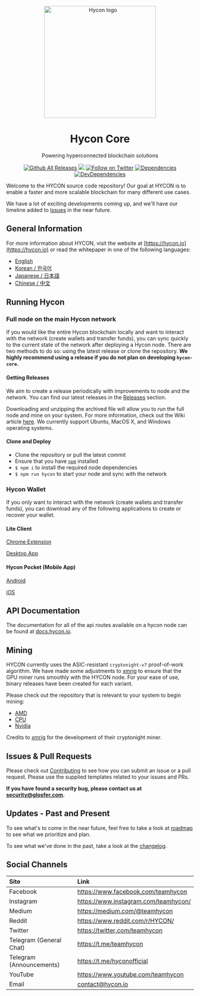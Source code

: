 <p align="center">
  <a href="https://hycon.io" rel="noopener" target="_blank"><img width="300" src="http://www.hycon.io/wp-content/uploads/2018/08/hycon_logo2.png" alt="Hycon logo"></a></p>
</p>

<h1 align="center">Hycon Core</h1>

<div align="center">
Powering hyperconnected blockchain solutions

[![Github All Releases](https://img.shields.io/github/downloads/Team-Hycon/hycon-core/total.svg)](http://www.somsubhra.com/github-release-stats/?username=Team-Hycon&repository=hycon-core)
![](https://img.shields.io/github/license/Team-Hycon/hycon-core.svg)
[![Follow on Twitter](https://img.shields.io/twitter/follow/TeamHycon.svg?label=follow+Team-Hycon)](https://twitter.com/teamhycon)
[![Dependencies](https://img.shields.io/david/Team-Hycon/hycon-core.svg)](https://david-dm.org/Team-Hycon/hycon-core)
[![DevDependencies](https://img.shields.io/david/dev/Team-Hycon/hycon-core.svg)](https://david-dm.org/Team-Hycon/hycon-core?type=dev)
</div>


Welcome to the HYCON source code repository! Our goal at HYCON is to enable a faster and more scalable blockchain for many different use cases.

We have a lot of exciting developments coming up, and we'll have our timeline added to [Issues](https://github.com/Team-Hycon/hycon-core/issues) in the near future.

## General Information

For more information about HYCON, visit the website at [https://hycon.io](https://hycon.io) or read the whitepaper in one of the following languages:

- [English](https://hycon.io/wp-content/uploads/2018/08/whitepaper1.2.2_en.pdf)
- [Korean / 한국어](https://hycon.io/wp-content/uploads/2018/08/whitepaper.1.2.2_kr.pdf)
- [Japanese / 日本語](https://hycon.io/wp-content/uploads/2018/08/whitepaper_jp.pdf)
- [Chinese / 中文](https://hycon.io/wp-content/uploads/2018/08/whitepaper_cn.pdf)

## Running Hycon

### Full node on the main Hycon network

If you would like the entire Hycon blockchain locally and want to interact with the network (create wallets and transfer funds), you can sync quickly to the current state of the network after deploying a Hycon node. There are two methods to do so: using the latest release or clone the repository. **We highly recommend using a release if you do not plan on developing `hycon-core`.**

#### Getting Releases

We aim to create a release periodically with improvements to node and the network. You can find our latest releases in the [Releases](https://github.com/Team-Hycon/hycon-core/releases) section.

Downloading and unzipping the archived file will allow you to run the full node and mine on your system. For more information, check out the Wiki article [here](https://github.com/Team-Hycon/hycon-core/wiki/Mining-Instructions). We currently support Ubuntu, MacOS X, and Windows operating systems.

#### Clone and Deploy

- Clone the repository or pull the latest commit
- Ensure that you have [`npm`](https://www.npmjs.com/) installed
- `$ npm i` to install the required node dependencies
- `$ npm run hycon` to start your node and sync with the network

### Hycon Wallet

If you only want to interact with the network (create wallets and transfer funds), you can download any of the following applications to create or recover your wallet.

#### Lite Client

[Chrome Extension](https://chrome.google.com/webstore/detail/hycon-lite-client/bcopgchhojmggmffilplmbdicgaihlkp?hl=en)

[Desktop App](https://github.com/Team-Hycon/hycon-gui/releases)

#### Hycon Pocket (Mobile App)

[Android](https://play.google.com/store/apps/details?id=io.hycon.litewallet&hl=en)

[iOS](https://itunes.apple.com/us/app/hycon-pocket/id1439548798?mt=8&app=itunes&ign-mpt=uo%3D4)

## API Documentation

The documentation for all of the api routes available on a hycon node can be found at [docs.hycon.io](https://docs.hycon.io).

## Mining

HYCON currently uses the ASIC-resistant `cryptonight-v7` proof-of-work algorithm. We have made some adjustments to [xmrig](https://github.com/xmrig) to ensure that the GPU miner runs smoothly with the HYCON node. For your ease of use, binary releases have been created for each variant.

Please check out the repository that is relevant to your system to begin mining: 

- [AMD](https://github.com/Team-Hycon/xmrig-amd)
- [CPU](https://github.com/Team-Hycon/xmrig)
- [Nvidia](https://github.com/Team-Hycon/xmrig-nvidia)

Credits to [xmrig](https://github.com/xmrig) for the development of their cryptonight miner.

## Issues & Pull Requests

Please check out [Contributing](https://github.com/Team-Hycon/hycon-core/blob/master/CONTRIBUTING.md) to see how you can submit an issue or a pull request. Please use the supplied templates related to your issues and PRs.

**If you have found a security bug, please contact us at [security@glosfer.com](security@glosfer.com).**

## Updates - Past and Present

To see what's to come in the near future, feel free to take a look at [roadmap](https://github.com/Team-Hycon/hycon-core/blob/master/ROADMAP.md) to see what we prioritize and plan.

To see what we've done in the past, take a look at the [changelog](https://github.com/Team-Hycon/hycon-core/blob/master/CHANGELOG.md).

## Social Channels

| Site | Link |
|:-----------|:-----------|
| Facebook | https://www.facebook.com/teamhycon |
| Instagram | https://www.instagram.com/teamhycon/ |
| Medium | https://medium.com/@teamhycon |
| Reddit | https://www.reddit.com/r/HYCON/ |
| Twitter | https://twitter.com/teamhycon |
| Telegram (General Chat) | https://t.me/teamhycon |
| Telegram (Announcements) | https://t.me/hyconofficial |
| YouTube | https://www.youtube.com/teamhycon |
| Email | contact@hycon.io |
